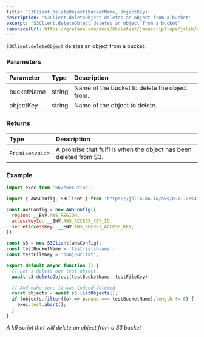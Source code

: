 ```yaml
---
title: 'S3Client.deleteObject(bucketName, objectKey)'
description: 'S3Client.deleteObject deletes an object from a bucket'
excerpt: 'S3Client.deleteObject deletes an object from a bucket'
canonicalUrl: https://grafana.com/docs/k6/latest/javascript-api/jslib/aws/s3client/s3client-deleteobject/
---
```


`S3Client.deleteObject` deletes an object from a bucket.

### Parameters

| Parameter  | Type                  | Description                                  |
| :--------- | :-------------------- | :------------------------------------------- |
| bucketName | string                | Name of the bucket to delete the object from.|
| objectKey  | string                | Name of the object to delete.                |

### Returns

| Type            | Description                                                         |
| :-------------- | :------------------------------------------------------------------ |
| `Promise<void>` | A promise that fulfills when the object has been deleted from S3.  |

### Example

<CodeGroup labels={[]}>

```javascript
import exec from 'k6/execution';

import { AWSConfig, S3Client } from 'https://jslib.k6.io/aws/0.11.0/s3.js';

const awsConfig = new AWSConfig({
  region: __ENV.AWS_REGION,
  accessKeyId: __ENV.AWS_ACCESS_KEY_ID,
  secretAccessKey: __ENV.AWS_SECRET_ACCESS_KEY,
});

const s3 = new S3Client(awsConfig);
const testBucketName = 'test-jslib-aws';
const testFileKey = 'bonjour.txt';

export default async function () {
  // Let's delete our test object
  await s3.deleteObject(testBucketName, testFileKey);

  // And make sure it was indeed deleted
  const objects = await s3.listObjects();
  if (objects.filter((o) => o.name === testBucketName).length != 0) {
    exec.test.abort();
  }
}
```

_A k6 script that will delete an object from a S3 bucket_

</CodeGroup>